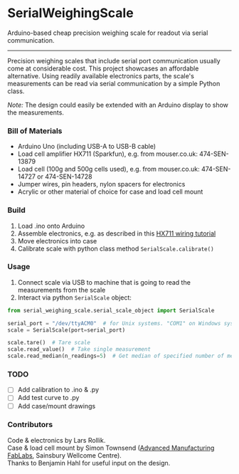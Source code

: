 # SerialWeighingScale
Arduino-based cheap precision weighing scale for readout via serial communication.

***

Precision weighing scales that include serial port communication usually come at considerable cost. This project showcases an affordable alternative.
Using readily available electronics parts, the scale's measurements can be read via serial communication by a simple Python class.

_Note:_ The design could easily be extended with an Arduino display to show the measurements.

### Bill of Materials
- Arduino Uno (including USB-A to USB-B cable)
- Load cell amplifier HX711 (Sparkfun), e.g. from mouser.co.uk: 474-SEN-13879
- Load cell (100g and 500g cells used), e.g. from mouser.co.uk: 474-SEN-14727 or 474-SEN-14728
- Jumper wires, pin headers, nylon spacers for electronics
- Acrylic or other material of choice for case and load cell mount

### Build
1. Load .ino onto Arduino
2. Assemble electronics, e.g. as described in this [HX711 wiring tutorial]
3. Move electronics into case
4. Calibrate scale with python class method `SerialScale.calibrate()`

### Usage
1. Connect scale via USB to machine that is going to read the measurements from the scale
2. Interact via python `SerialScale` object:

  ```python
  from serial_weighing_scale.serial_scale_object import SerialScale

serial_port = "/dev/ttyACM0"  # for Unix systems. "COM1" on Windows systems
scale = SerialScale(port=serial_port)

scale.tare()  # Tare scale
scale.read_value()  # Take single measurement
scale.read_median(n_readings=5)  # Get median of specified number of measurements

```

### TODO
- [ ] Add calibration to .ino & .py
- [ ] Add test curve to .py
- [ ] Add case/mount drawings

### Contributors
Code & electronics by Lars Rollik.  
Case & load cell mount by Simon Townsend ([Advanced Manufacturing FabLabs], Sainsbury Wellcome Centre).  
Thanks to Benjamin Hahl for useful input on the design.  

[Advanced Manufacturing FabLabs]: https://www.sainsburywellcome.org/web/content/fablab
[HX711 wiring tutorial]: https://learn.sparkfun.com/tutorials/load-cell-amplifier-hx711-breakout-hookup-guide

